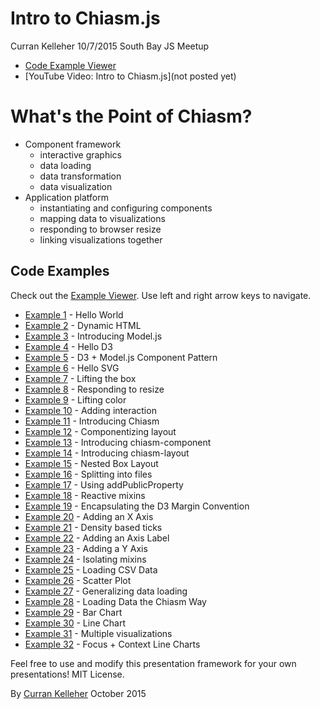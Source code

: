 # Intro to Chiasm.js

Curran Kelleher 10/7/2015
South Bay JS Meetup

* [Code Example Viewer](http://curran.github.io/screencasts/introToChiasm/examples/viewer/#/)
* [YouTube Video: Intro to Chiasm.js](not posted yet)

# What's the Point of Chiasm?

 * Component framework
   * interactive graphics
   * data loading
   * data transformation
   * data visualization
 * Application platform
   * instantiating and configuring components
   * mapping data to visualizations
   * responding to browser resize
   * linking visualizations together

## Code Examples

Check out the [Example Viewer](http://curran.github.io/screencasts/introToChiasm/examples/viewer/#/1). Use left and right arrow keys to navigate.

 * [Example 1](http://curran.github.io/screencasts/introToChiasm/examples/viewer/#/1) - Hello World
 * [Example 2](http://curran.github.io/screencasts/introToChiasm/examples/viewer/#/2) - Dynamic HTML
 * [Example 3](http://curran.github.io/screencasts/introToChiasm/examples/viewer/#/3) - Introducing Model.js
 * [Example 4](http://curran.github.io/screencasts/introToChiasm/examples/viewer/#/4) - Hello D3
 * [Example 5](http://curran.github.io/screencasts/introToChiasm/examples/viewer/#/5) - D3 + Model.js Component Pattern
 * [Example 6](http://curran.github.io/screencasts/introToChiasm/examples/viewer/#/6) - Hello SVG
 * [Example 7](http://curran.github.io/screencasts/introToChiasm/examples/viewer/#/7) - Lifting the box
 * [Example 8](http://curran.github.io/screencasts/introToChiasm/examples/viewer/#/8) - Responding to resize
 * [Example 9](http://curran.github.io/screencasts/introToChiasm/examples/viewer/#/9) - Lifting color
 * [Example 10](http://curran.github.io/screencasts/introToChiasm/examples/viewer/#/10) - Adding interaction
 * [Example 11](http://curran.github.io/screencasts/introToChiasm/examples/viewer/#/11) - Introducing Chiasm
 * [Example 12](http://curran.github.io/screencasts/introToChiasm/examples/viewer/#/12) - Componentizing layout
 * [Example 13](http://curran.github.io/screencasts/introToChiasm/examples/viewer/#/13) - Introducing chiasm-component
 * [Example 14](http://curran.github.io/screencasts/introToChiasm/examples/viewer/#/14) - Introducing chiasm-layout
 * [Example 15](http://curran.github.io/screencasts/introToChiasm/examples/viewer/#/15) - Nested Box Layout
 * [Example 16](http://curran.github.io/screencasts/introToChiasm/examples/viewer/#/16) - Splitting into files
 * [Example 17](http://curran.github.io/screencasts/introToChiasm/examples/viewer/#/17) - Using addPublicProperty
 * [Example 18](http://curran.github.io/screencasts/introToChiasm/examples/viewer/#/18) - Reactive mixins
 * [Example 19](http://curran.github.io/screencasts/introToChiasm/examples/viewer/#/19) - Encapsulating the D3 Margin Convention
 * [Example 20](http://curran.github.io/screencasts/introToChiasm/examples/viewer/#/20) - Adding an X Axis
 * [Example 21](http://curran.github.io/screencasts/introToChiasm/examples/viewer/#/21) - Density based ticks
 * [Example 22](http://curran.github.io/screencasts/introToChiasm/examples/viewer/#/22) - Adding an Axis Label
 * [Example 23](http://curran.github.io/screencasts/introToChiasm/examples/viewer/#/23) - Adding a Y Axis
 * [Example 24](http://curran.github.io/screencasts/introToChiasm/examples/viewer/#/24) - Isolating mixins
 * [Example 25](http://curran.github.io/screencasts/introToChiasm/examples/viewer/#/25) - Loading CSV Data
 * [Example 26](http://curran.github.io/screencasts/introToChiasm/examples/viewer/#/26) - Scatter Plot
 * [Example 27](http://curran.github.io/screencasts/introToChiasm/examples/viewer/#/27) - Generalizing data loading
 * [Example 28](http://curran.github.io/screencasts/introToChiasm/examples/viewer/#/28) - Loading Data the Chiasm Way
 * [Example 29](http://curran.github.io/screencasts/introToChiasm/examples/viewer/#/29) - Bar Chart
 * [Example 30](http://curran.github.io/screencasts/introToChiasm/examples/viewer/#/30) - Line Chart
 * [Example 31](http://curran.github.io/screencasts/introToChiasm/examples/viewer/#/31) - Multiple visualizations
 * [Example 32](http://curran.github.io/screencasts/introToChiasm/examples/viewer/#/32) - Focus + Context Line Charts

Feel free to use and modify this presentation framework for your own presentations! MIT License.

By [Curran Kelleher](https://github.com/curran/portfolio) October 2015
